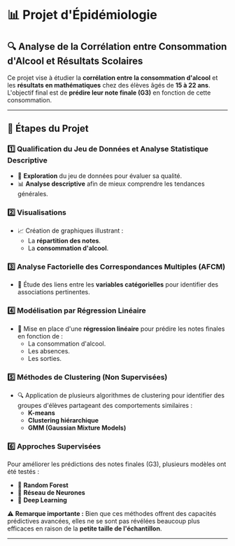 # 📊 Projet d'Épidémiologie  
## 🔍 Analyse de la Corrélation entre Consommation d'Alcool et Résultats Scolaires  

Ce projet vise à étudier la **corrélation entre la consommation d'alcool** et les **résultats en mathématiques** chez des élèves âgés de **15 à 22 ans**.  
L'objectif final est de **prédire leur note finale (G3)** en fonction de cette consommation.  

---

## 🚀 Étapes du Projet  

### 1️⃣ **Qualification du Jeu de Données et Analyse Statistique Descriptive**  
- 🔎 **Exploration** du jeu de données pour évaluer sa qualité.  
- 📊 **Analyse descriptive** afin de mieux comprendre les tendances générales.  

### 2️⃣ **Visualisations**  
- 📈 Création de graphiques illustrant :  
   - La **répartition des notes**.  
   - La **consommation d'alcool**.  

### 3️⃣ **Analyse Factorielle des Correspondances Multiples (AFCM)**  
- 🔗 Étude des liens entre les **variables catégorielles** pour identifier des associations pertinentes.  

### 4️⃣ **Modélisation par Régression Linéaire**  
- 📐 Mise en place d'une **régression linéaire** pour prédire les notes finales en fonction de :  
   - La consommation d'alcool.  
   - Les absences.  
   - Les sorties.  

### 5️⃣ **Méthodes de Clustering (Non Supervisées)**  
- 🔍 Application de plusieurs algorithmes de clustering pour identifier des groupes d'élèves partageant des comportements similaires :  
   - **K-means**  
   - **Clustering hiérarchique**  
   - **GMM (Gaussian Mixture Models)**  

### 6️⃣ **Approches Supervisées**  
Pour améliorer les prédictions des notes finales (G3), plusieurs modèles ont été testés :  
- 🌳 **Random Forest**  
- 🧠 **Réseau de Neurones**  
- 🤖 **Deep Learning**  

⚠️ **Remarque importante :** Bien que ces méthodes offrent des capacités prédictives avancées, elles ne se sont pas révélées beaucoup plus efficaces en raison de la **petite taille de l'échantillon**.  

---

